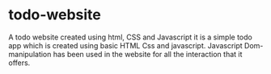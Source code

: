 # todo-website
A todo website created using html, CSS and Javascript
it is a simple todo app which is created using basic HTML Css and javascript.
Javascript Dom-manipulation has been used in the website for all the interaction that it offers.

